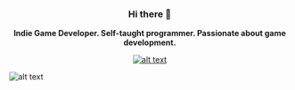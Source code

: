 <div align="center">
  
### Hi there 👋

**Indie Game Developer. Self-taught programmer. Passionate about game development.**

<a href="chrome://dino/">
  
![alt text][logo1]

 </a>

</div>

![alt text][logo]

[logo]: https://i.imgur.com/8jcqnY2.png "bluevariant"
[logo1]: https://raw.githubusercontent.com/wayou/t-rex-runner/gh-pages/assets/screenshot.gif "bluevariant"
